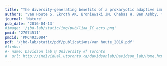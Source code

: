 ```yaml
---
title: "The diversity-generating benefits of a prokaryotic adaptive immune system"
authors: "van Houte S, Ekroth AK, Broniewski JM, Chabas H, Ben Ashby, **Bondy-Denomy J**, Gandon S, Boots M, Paterson S, Buckling A, Westra ER."
journal: 'Nature'
pub_date: '2016-04-13'
#image: '/jbd-lab/static/img/pub/lina_IC_acrs.png'
pmid: '27074511'
pmcid: 'PMC4935084'
pdf: '/jbd-lab/static/pdf/publications/van houte_2016.pdf'
#links:
#- name: Davidson lab @ University of Toronto
#  url: http://individual.utoronto.ca/davidsonlab/Davidson_lab/Home.html
---
```

